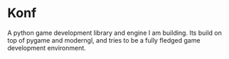 # Konf
A python game development library and engine I am building. Its build on top of pygame and moderngl, and tries to be a fully fledged game development environment.
